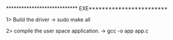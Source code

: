 **************************** EXE************************

1> Build the driver
-> sudo make all

2> compile the user space application.
-> gcc -o app app.c

